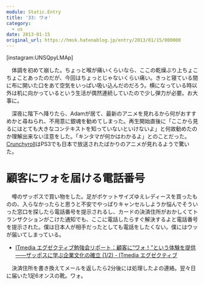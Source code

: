 ```yaml
---
module: Static.Entry
title: '33: ワォ'
category:
  - us
date: 2013-01-15
original_url: https://hmsk.hatenablog.jp/entry/2013/01/15/000000
---
```


[instagram:UNSQpyLMAp]

　体調を初めて崩した。ちょっと喉が痛いくらいなら、ここの乾燥ぶり上ちょこちょことあったのだが、今回はちょっとじゃないくらい痛い。きっと寝ている間に布に開いた口をあて空気をいっぱい吸い込んだのだろう。横になっている時以外は机に向かっているという生活が偶然連続していたので少し弾力が必要。お大事に。

　深夜に階下へ降りたら、Adamが居て、最新のアニメを見れるから何がおすすめかと尋ねられ、不用意に銀魂を勧めてしまった。再生開始直後に「ここから見るにはとても大きなコンテキストを知っていないといけないよ」と何故勧めたのか理解出来ない注意をした。「キンタマが何かはわかるよ」とのことだった。[Crunchyroll](http://www.crunchyroll.com/)はPS3でも日本で放送されたばかりのアニメが見れるようで驚いた。

# 顧客にワォを届ける電話番号

　噂のザッポスで買い物をした。足がポケットサイズゆえレディースを買ったものの、入らなかったらと思うと不安でやっぱりキャンセルしようか悩んでそういった窓口を探したら電話番号を提示されるし、カードの決済住所がおかしくてトランザクションがこけた通知でも、ここに電話したらすぐ解決するよと電話番号を提示された。僕は日本人が相手だったとしても電話をしたくない。僕にはウッが届いてしまっている。

- [ITmedia エグゼクティブ勉強会リポート：顧客に“ワォ！”という体験を提供――ザッポスに学ぶ企業文化の確立 (1/2) - ITmedia エグゼクティブ](http://mag.executive.itmedia.co.jp/executive/articles/1212/17/news012.html)

　決済住所を書き換えてメールを返したら2分後には処理したよの連絡。翌々日に届いた1足6オンスの靴。ワォ。
